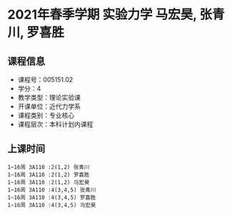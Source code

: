 # 2021年春季学期 实验力学 马宏昊, 张青川, 罗喜胜






## 课程信息

- 课程号：005151.02
- 学分：4
- 教学类型：理论实验课
- 开课单位：近代力学系
- 课程类别：专业核心
- 课程层次：本科计划内课程

## 上课时间

```
1~16周 3A110 :2(1,2) 张青川
1~16周 3A110 :2(1,2) 罗喜胜
1~16周 3A110 :2(1,2) 马宏昊
1~16周 3A110 :4(3,4,5) 张青川
1~16周 3A110 :4(3,4,5) 罗喜胜
1~16周 3A110 :4(3,4,5) 马宏昊
```

